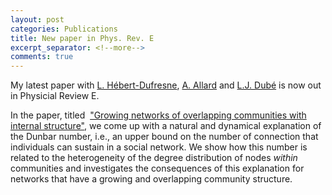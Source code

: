 ```yaml
---
layout: post
categories: Publications
title: New paper in Phys. Rev. E
excerpt_separator: <!--more-->
comments: true
---
```


My latest paper with [L. Hébert-Dufresne](http://laurenthebertdufresne.github.io/), [A. Allard](http://antoineallard.info) and [L.J. Dubé](http://dynamica.phy.ulaval.ca/) is now out in Physicial Review E.

In the paper, titled  ["Growing networks of overlapping communities with internal structure"](http://dx.doi.org/10.1103/PhysRevE.94.022317), we come up with a natural and dynamical explanation of the Dunbar number, i.e., an upper bound on the number of connection that individuals can sustain in a social network.
We show how this number is related to the heterogeneity of the degree distribution of nodes _within_ communities and investigates the consequences of this explanation for networks that have a growing and overlapping community structure.
